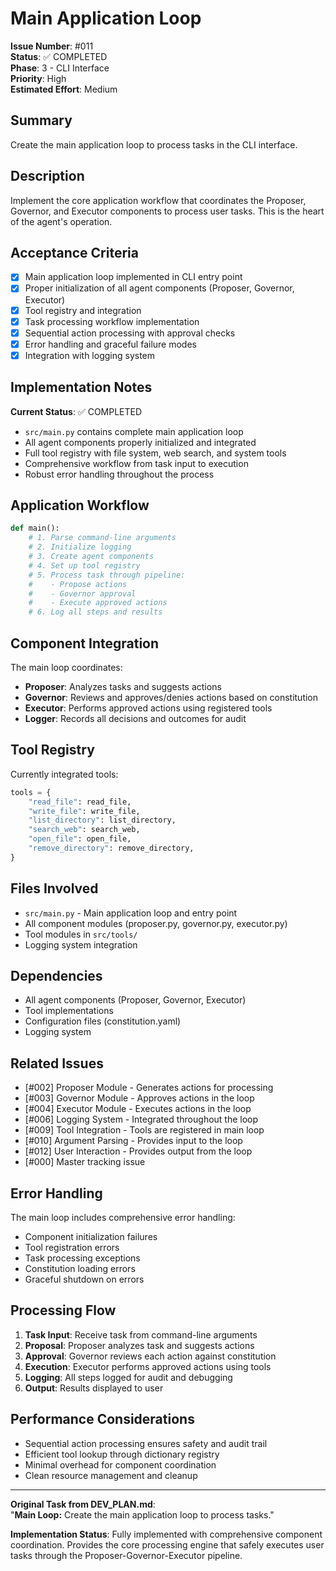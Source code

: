 # Main Application Loop

**Issue Number**: #011  
**Status**: ✅ COMPLETED  
**Phase**: 3 - CLI Interface  
**Priority**: High  
**Estimated Effort**: Medium  

## Summary

Create the main application loop to process tasks in the CLI interface.

## Description

Implement the core application workflow that coordinates the Proposer, Governor, and Executor components to process user tasks. This is the heart of the agent's operation.

## Acceptance Criteria

- [x] Main application loop implemented in CLI entry point
- [x] Proper initialization of all agent components (Proposer, Governor, Executor)
- [x] Tool registry and integration
- [x] Task processing workflow implementation
- [x] Sequential action processing with approval checks
- [x] Error handling and graceful failure modes
- [x] Integration with logging system

## Implementation Notes

**Current Status**: ✅ COMPLETED
- `src/main.py` contains complete main application loop
- All agent components properly initialized and integrated
- Full tool registry with file system, web search, and system tools
- Comprehensive workflow from task input to execution
- Robust error handling throughout the process

## Application Workflow

```python
def main():
    # 1. Parse command-line arguments
    # 2. Initialize logging
    # 3. Create agent components
    # 4. Set up tool registry
    # 5. Process task through pipeline:
    #    - Propose actions
    #    - Governor approval
    #    - Execute approved actions
    # 6. Log all steps and results
```

## Component Integration

The main loop coordinates:
- **Proposer**: Analyzes tasks and suggests actions
- **Governor**: Reviews and approves/denies actions based on constitution
- **Executor**: Performs approved actions using registered tools
- **Logger**: Records all decisions and outcomes for audit

## Tool Registry

Currently integrated tools:
```python
tools = {
    "read_file": read_file,
    "write_file": write_file,
    "list_directory": list_directory,
    "search_web": search_web,
    "open_file": open_file,
    "remove_directory": remove_directory,
}
```

## Files Involved

- `src/main.py` - Main application loop and entry point
- All component modules (proposer.py, governor.py, executor.py)
- Tool modules in `src/tools/`
- Logging system integration

## Dependencies

- All agent components (Proposer, Governor, Executor)
- Tool implementations
- Configuration files (constitution.yaml)
- Logging system

## Related Issues

- [#002] Proposer Module - Generates actions for processing
- [#003] Governor Module - Approves actions in the loop
- [#004] Executor Module - Executes actions in the loop
- [#006] Logging System - Integrated throughout the loop
- [#009] Tool Integration - Tools are registered in main loop
- [#010] Argument Parsing - Provides input to the loop
- [#012] User Interaction - Provides output from the loop
- [#000] Master tracking issue

## Error Handling

The main loop includes comprehensive error handling:
- Component initialization failures
- Tool registration errors
- Task processing exceptions
- Constitution loading errors
- Graceful shutdown on errors

## Processing Flow

1. **Task Input**: Receive task from command-line arguments
2. **Proposal**: Proposer analyzes task and suggests actions
3. **Approval**: Governor reviews each action against constitution
4. **Execution**: Executor performs approved actions using tools
5. **Logging**: All steps logged for audit and debugging
6. **Output**: Results displayed to user

## Performance Considerations

- Sequential action processing ensures safety and audit trail
- Efficient tool lookup through dictionary registry
- Minimal overhead for component coordination
- Clean resource management and cleanup

---

**Original Task from DEV_PLAN.md**:  
"**Main Loop:** Create the main application loop to process tasks."

**Implementation Status**: Fully implemented with comprehensive component coordination. Provides the core processing engine that safely executes user tasks through the Proposer-Governor-Executor pipeline.